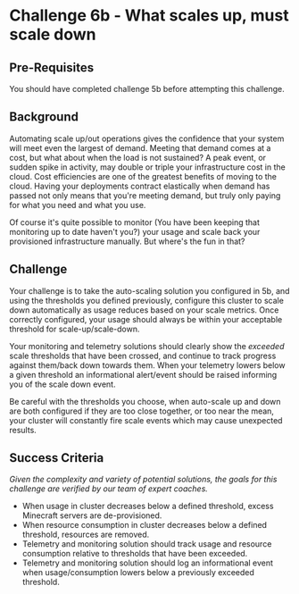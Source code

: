 # Challenge 6b - What scales up, must scale down

## Pre-Requisites
You should have completed challenge 5b before attempting this challenge.

## Background
Automating scale up/out operations gives the confidence that your system will meet even the largest of demand. Meeting that demand comes at a cost, but what about when the load is not sustained? A peak event, or sudden spike in activity, may double or triple your infrastructure cost in the cloud. Cost efficiencies are one of the greatest benefits of moving to the cloud. Having your deployments contract elastically when demand has passed not only means that you're meeting demand, but truly only paying for what you need and what you use. 

Of course it's quite possible to monitor (You have been keeping that monitoring up to date haven't you?) your usage and scale back your provisioned infrastructure manually. But where's the fun in that?

## Challenge
Your challenge is to take the auto-scaling solution you configured in 5b, and using the thresholds you defined previously, configure this cluster to scale down automatically as usage reduces based on your scale metrics. Once correctly configured, your usage should always be within your acceptable threshold for scale-up/scale-down.

Your monitoring and telemetry solutions should clearly show the _exceeded_ scale thresholds that have been crossed, and continue to track progress against them/back down towards them. When your telemetry lowers below a given threshold an informational alert/event should be raised informing you of the scale down event.

Be careful with the thresholds you choose, when auto-scale up and down are both configured if they are too close together, or too near the mean, your cluster will constantly fire scale events which may cause unexpected results.

## Success Criteria
*Given the complexity and variety of potential solutions, the goals for this challenge are verified by our team of expert coaches.*

- When usage in cluster decreases below a defined threshold, excess Minecraft servers are de-provisioned.
- When resource consumption in cluster decreases below a defined threshold, resources are removed.
- Telemetry and monitoring solution should track usage and resource consumption relative to thresholds that have been exceeded.
- Telemetry and monitoring solution should log an informational event when usage/consumption lowers below a previously exceeded threshold. 

